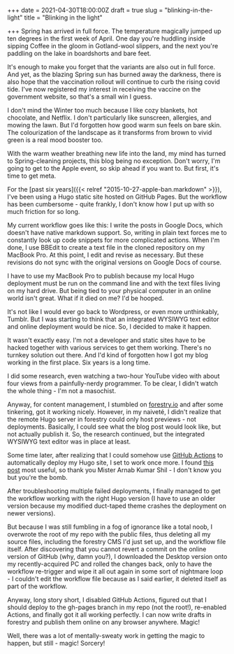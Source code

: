 +++
date = 2021-04-30T18:00:00Z
draft = true
slug = "blinking-in-the-light"
title = "Blinking in the light"

+++
Spring has arrived in full force. The temperature magically jumped up ten degrees in the first week of April. One day you're huddling inside sipping Coffee in the gloom in Gotland-wool slippers, and the next you're paddling on the lake in boardshorts and bare feet.

It's enough to make you forget that the variants are also out in full force. And yet, as the blazing Spring sun has burned away the darkness, there is also hope that the vaccination rollout will continue to curb the rising covid tide. I've now registered my interest in receiving the vaccine on the government website, so that's a small win I guess.

I don't mind the Winter too much because I like cozy blankets, hot chocolate, and Netflix. I don't particularly like sunscreen, allergies, and mowing the lawn. But I'd forgotten how good warm sun feels on bare skin. The colourization of the landscape as it transforms from brown to vivid green is a real mood booster too.

With the warm weather breathing new life into the land, my mind has turned to Spring-cleaning projects, this blog being no exception. Don't worry, I'm going to get to the Apple event, so skip ahead if you want to. But first, it's time to get meta.

<!--more-->

For the [past six years]({{< relref "2015-10-27-apple-ban.markdown" >}}), I've been using a Hugo static site hosted on GitHub Pages. But the workflow has been cumbersome - quite frankly, I don't know how I put up with so much friction for so long.

My current workflow goes like this: I write the posts in Google Docs, which doesn't have native markdown support. So, writing in plain text forces me to constantly look up code snippets for more complicated actions. When I'm done, I use BBEdit to create a text file in the cloned repository on my MacBook Pro. At this point, I edit and revise as necessary. But these revisions do not sync with the original versions on Google Docs of course.

I have to use my MacBook Pro to publish because my local Hugo deployment must be run on the command line and with the text files living on my hard drive. But being tied to your physical computer in an online world isn't great. What if it died on me? I'd be hooped.

It's not like I would ever go back to Wordpress, or even more unthinkably, Tumblr. But I was starting to think that an integrated WYSIWYG text editor and online deployment would be nice. So, I decided to make it happen.

It wasn't exactly easy. I'm not a developer and static sites have to be hacked together with various services to get them working. There's no turnkey solution out there. And I'd kind of forgotten how I got my blog working in the first place. Six years is a long time.

I did some research, even watching a two-hour YouTube video with about four views from a painfully-nerdy programmer. To be clear, I didn't watch the whole thing - I'm not a masochist.

Anyway, for content management, I stumbled on [forestry.io](https://forestry.io/) and after some tinkering, got it working nicely. However, in my naiveté, I didn't realize that the remote Hugo server in forestry could only host previews - not deployments. Basically, I could see what the blog post would look like, but not actually publish it. So, the research continued, but the integrated WYSIWYG text editor was in place at least.

Some time later, after realizing that I could somehow use [GitHub Actions](https://github.com/features/actions) to automatically deploy my Hugo site, I set to work once more. I found [this post](https://ruddra.com/hugo-deploy-static-page-using-github-actions/) most useful, so thank you Mister Arnab Kumar Shil - I don't know you but you're the bomb. 

After troubleshooting multiple failed deployments, I finally managed to get the workflow working with the right Hugo version (I have to use an older version because my modified duct-taped theme crashes the deployment on newer versions).

But because I was still fumbling in a fog of ignorance like a total noob, I overwrote the root of my repo with the public files, thus deleting all my source files, including the forestry CMS I'd just set up, and the workflow file itself. After discovering that you cannot revert a commit on the online version of GitHub (why, damn you?), I downloaded the Desktop version onto my recently-acquired PC and rolled the changes back, only to have the workflow re-trigger and wipe it all out again in some sort of nightmare loop - I couldn't edit the workflow file because as I said earlier, it deleted itself as part of the workflow.

Anyway, long story short, I disabled GitHub Actions, figured out that I should deploy to the gh-pages branch in my repo (not the root!), re-enabled Actions, and finally got it all working perfectly. I can now write drafts in forestry and publish them online on any browser anywhere. Magic!

Well, there was a lot of mentally-sweaty work in getting the magic to happen, but still - magic! Sorcery!
